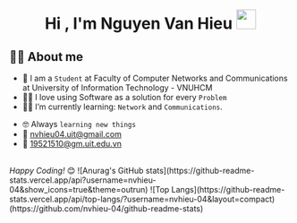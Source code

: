 <h1 align="center">Hi , I'm Nguyen Van Hieu <img src="https://media.giphy.com/media/hvRJCLFzcasrR4ia7z/giphy.gif" width="35"></h1>
<p?
<br>

## :sassy_man:  About me
- :school: I am a `Student` at Faculty of Computer Networks and Communications at University of Information Technology - VNUHCM
- :technologist: I love using Software as a solution for every `Problem`
- :student: I’m currently learning: `Network` and `Communications`.
<!-- - :thinking: I’m currently open for: `An Intern` or a new `job opportunity`, this is [MY RESUME](https://drive.google.com/file/d/1gdiny_4f5TVbSdfyAQxokLMMrBTi054P/view?usp=sharing). -->
- :nerd_face: Always `learning new things`
- 📧 nvhieu04.uit@gmail.com
- 🏫 19521510@gm.uit.edu.vn

<br>
<i>Happy Coding!</i> 😊
 ![Anurag's GitHub stats](https://github-readme-stats.vercel.app/api?username=nvhieu-04&show_icons=true&theme=outrun)
 ![Top Langs](https://github-readme-stats.vercel.app/api/top-langs/?username=nvhieu-04&layout=compact)(https://github.com/nvhieu-04/github-readme-stats)
</p>
 
